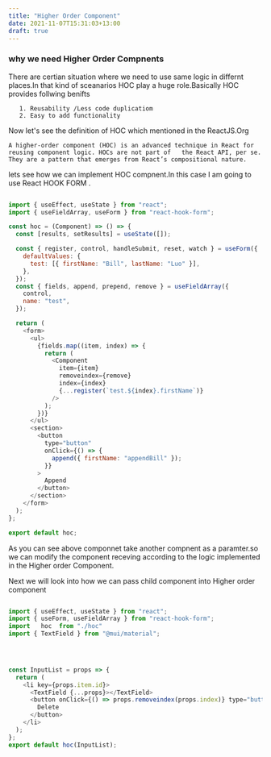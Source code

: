 ```yaml
---
title: "Higher Order Component"
date: 2021-11-07T15:31:03+13:00
draft: true
---
```


### why we need Higher Order Compnents

There are certian situation where we need to use same logic in differnt places.In that kind of sceanarios HOC play a huge role.Basically HOC  provides follwing  benifts
      
       1. Reusability /Less code duplicatiom
       2. Easy to add functionality

Now let's see the definition of HOC which mentioned in the ReactJS.Org
            
    

    A higher-order component (HOC) is an advanced technique in React for 
    reusing component logic. HOCs are not part of   the React API, per se. They are a pattern that emerges from React’s compositional nature.

lets see how we can implement HOC compnent.In this case I am going to use React HOOK FORM . 
```JavaScript

import { useEffect, useState } from "react";
import { useFieldArray, useForm } from "react-hook-form";

const hoc = (Component) => () => {
  const [results, setResults] = useState([]);

  const { register, control, handleSubmit, reset, watch } = useForm({
    defaultValues: {
      test: [{ firstName: "Bill", lastName: "Luo" }],
    },
  });
  const { fields, append, prepend, remove } = useFieldArray({
    control,
    name: "test",
  });

  return (
    <form>
      <ul>
        {fields.map((item, index) => {
          return (
            <Component
              item={item}
              removeindex={remove}
              index={index}
              {...register(`test.${index}.firstName`)}
            />
          );
        })}
      </ul>
      <section>
        <button
          type="button"
          onClick={() => {
            append({ firstName: "appendBill" });
          }}
        >
          Append
        </button>
      </section>
    </form>
  );
};

export default hoc;

```
As you can see above componnet take another compnent as a paramter.so we can modify the component receving according 
to the logic implemented in the Higher order Component.


Next we will look into how we can pass child component into  Higher order component

```JavaScript

import { useEffect, useState } from "react";
import { useForm, useFieldArray } from "react-hook-form";
import   hoc  from "./hoc"
import { TextField } from "@mui/material";



 
const InputList = props => {
  return (
    <li key={props.item.id}>
      <TextField {...props}></TextField>
      <button onClick={() => props.removeindex(props.index)} type="button">
        Delete
      </button>
    </li>
  );
};
export default hoc(InputList);

```